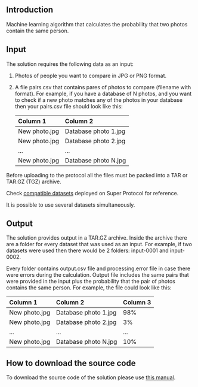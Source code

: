 ## Introduction

Machine learning algorithm that calculates the probability that two photos contain the same person.

## Input

The solution requires the following data as an input:
1. Photos of people you want to compare in JPG or PNG format.
2. A file pairs.csv that contains pares of photos to compare (filename with format). For example, if you have a database of N photos, and you want to check if a new photo matches any of the photos in your database then your pairs.csv file should look like this:

   |Column 1|Column 2|
   | :- | :- |
   |New photo.jpg|Database photo 1.jpg|
   |New photo.jpg|Database photo 2.jpg|
   |...|...|
   |New photo.jpg|Database photo N.jpg|

Before uploading to the protocol all the files must be packed into a TAR or TAR.GZ (TGZ) archive.

Check [compatible datasets](https://github.com/Super-Protocol/datasets/tree/main/Face%20Recognition%20Datasets) deployed on Super Protocol for reference.

It is possible to use several datasets simultaneously.

## Output

The solution provides output in a TAR.GZ archive. Inside the archive there are a folder for every dataset that was used as an input. For example, if two datasets were used then there would be 2 folders: input-0001 and input-0002.

Every folder contains output.csv file and processing.error file in case there were errors during the calculation. Output file includes the same pairs that were provided in the input plus the probability that the pair of photos contains the same person. For example, the file could look like this:

|Column 1|Column 2|Column 3|
| :- | :- | :- |
|New photo.jpg|Database photo 1.jpg|98%|
|New photo.jpg|Database photo 2.jpg|3%|
|...|...|...|
|New photo.jpg|Database photo N.jpg|10%|

## How to download the source code

To download the source code of the solution please use [this manual](https://github.com/Super-Protocol/solutions#steps-to-download-solution).